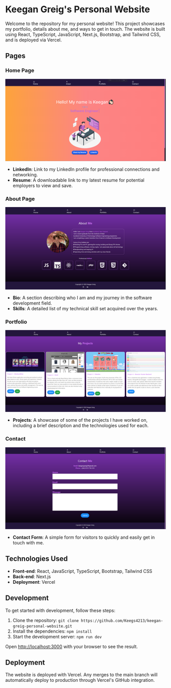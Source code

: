 # Keegan Greig's Personal Website



Welcome to the repository for my personal website! This project showcases my portfolio, details about me, and ways to get in touch. The website is built using React, TypeScript, JavaScript, Next.js, Bootstrap, and Tailwind CSS, and is deployed via Vercel.

## Pages

### Home Page
![Website screenshot](/public/homepage.PNG)
- **LinkedIn**: Link to my LinkedIn profile for professional connections and networking.
- **Resume**: A downloadable link to my latest resume for potential employers to view and save.

### About Page
![Website screenshot](/public/Aboutpage.PNG)
- **Bio**: A section describing who I am and my journey in the software development field.
- **Skills**: A detailed list of my technical skill set acquired over the years.

### Portfolio
![Website screenshot](/public/portfolio.PNG)
- **Projects**: A showcase of some of the projects I have worked on, including a brief description and the technologies used for each.

### Contact
![Website screenshot](/public/contactpage.PNG)
- **Contact Form**: A simple form for visitors to quickly and easily get in touch with me.

## Technologies Used

- **Front-end**: React, JavaScript, TypeScript, Bootstrap, Tailwind CSS
- **Back-end**: Next.js
- **Deployment**: Vercel

## Development

To get started with development, follow these steps:

1. Clone the repository: `git clone https://github.com/Keegs4213/keegan-greig-personal-website.git`
2. Install the dependencies: `npm install`
3. Start the development server: `npm run dev`

Open [http://localhost:3000](http://localhost:3000) with your browser to see the result.

## Deployment

The website is deployed with Vercel. Any merges to the main branch will automatically deploy to production through Vercel's GitHub integration.








